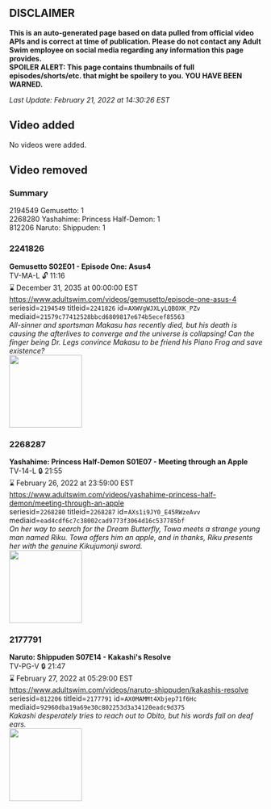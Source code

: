 ## DISCLAIMER
**This is an auto-generated page based on data pulled from official video APIs and is correct at time of publication. Please do not contact any Adult Swim employee on social media regarding any information this page provides.**  
**SPOILER ALERT: This page contains thumbnails of full episodes/shorts/etc. that might be spoilery to you. YOU HAVE BEEN WARNED.**  

_Last Update: February 21, 2022 at 14:30:26 EST_
## Video added
No videos were added.  
## Video removed
### Summary
2194549 Gemusetto: 1  
2268280 Yashahime: Princess Half-Demon: 1  
812206 Naruto: Shippuden: 1  
### 2241826
**Gemusetto S02E01 - Episode One: Asus4**  
TV-MA-L 🔓 11:16  
⌛ December 31, 2035 at 00:00:00 EST  
https://www.adultswim.com/videos/gemusetto/episode-one-asus-4  
seriesid=`2194549` titleid=`2241826` id=`AXWVgWJXLyLQBOXK_PZv` mediaid=`21579c77412528bbcd6809817e674b5ecef85563`  
_All-sinner and sportsman Makasu has recently died, but his death is causing the afterlives to converge and the universe is collapsing! Can the finger being Dr. Legs convince Makasu to be friend his Piano Frog and save existence?_  
<a href="https://media.cdn.adultswim.com/uploads/20201106/thumbnails/2_20116222172-GSMP_201_102120-20201023.jpg"><img src="https://media.cdn.adultswim.com/uploads/20201106/thumbnails/2_20116222172-GSMP_201_102120-20201023.jpg" height="144px" /></a>
### 2268287
**Yashahime: Princess Half-Demon S01E07 - Meeting through an Apple**  
TV-14-L 🔒 21:55  
⌛ February 26, 2022 at 23:59:00 EST  
https://www.adultswim.com/videos/yashahime-princess-half-demon/meeting-through-an-apple  
seriesid=`2268280` titleid=`2268287` id=`AXs1i9JY0_E45RWzeAvv` mediaid=`ead4cdf6c7c38002cad9773f3064d16c537785bf`  
_On her way to search for the Dream Butterfly, Towa meets a strange young man named Riku. Towa offers him an apple, and in thanks, Riku presents her with the genuine Kikujumonji sword._  
<a href="https://media.cdn.adultswim.com/uploads/20210813/thumbnails/2_21813114560-YashahimePrincessHalfDemon_107_MeetingThroughAnApple.png"><img src="https://media.cdn.adultswim.com/uploads/20210813/thumbnails/2_21813114560-YashahimePrincessHalfDemon_107_MeetingThroughAnApple.png" height="144px" /></a>
### 2177791
**Naruto: Shippuden S07E14 - Kakashi's Resolve**  
TV-PG-V 🔒 21:47  
⌛ February 27, 2022 at 05:29:00 EST  
https://www.adultswim.com/videos/naruto-shippuden/kakashis-resolve  
seriesid=`812206` titleid=`2177791` id=`AX0MAMMt4Xbjep71f6Hc` mediaid=`92960dba19a69e30c802253d3a34120eadc9d375`  
_Kakashi desperately tries to reach out to Obito, but his words fall on deaf ears._  
<a href="https://media.cdn.adultswim.com/uploads/20211112/thumbnails/2_2111121014598-NarutoShippuden_362_KakashisResolve.png"><img src="https://media.cdn.adultswim.com/uploads/20211112/thumbnails/2_2111121014598-NarutoShippuden_362_KakashisResolve.png" height="144px" /></a>
